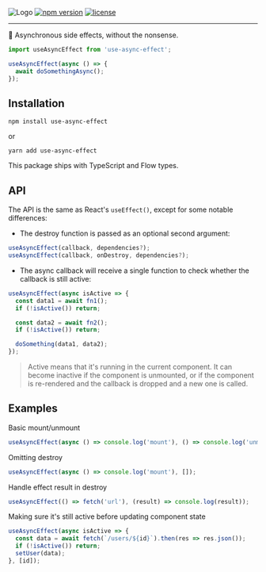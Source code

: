 ![Logo](https://raw.githubusercontent.com/rauldeheer/use-async-effect/master/logo.svg?sanitize=true)
[![npm version](https://badge.fury.io/js/use-async-effect.svg)](https://www.npmjs.com/package/use-async-effect)
[![license](https://badgen.net/npm/license/use-async-effect)](./LICENSE)

---

:running: Asynchronous side effects, without the nonsense.

```javascript
import useAsyncEffect from 'use-async-effect';

useAsyncEffect(async () => {
  await doSomethingAsync();
});
```

## Installation

```
npm install use-async-effect
```
or
```
yarn add use-async-effect
```

This package ships with TypeScript and Flow types.

## API

The API is the same as React's `useEffect()`, except for some notable differences:

- The destroy function is passed as an optional second argument:

```javascript
useAsyncEffect(callback, dependencies?);
useAsyncEffect(callback, onDestroy, dependencies?);
```

- The async callback will receive a single function to check whether the callback is still active:

```javascript
useAsyncEffect(async isActive => {
  const data1 = await fn1();
  if (!isActive()) return;

  const data2 = await fn2();
  if (!isActive()) return;

  doSomething(data1, data2);
});
```

> Active means that it's running in the current component. It can become inactive if the component is unmounted, or if the component is re-rendered and the callback is dropped and a new one is called.

## Examples

Basic mount/unmount
```javascript
useAsyncEffect(async () => console.log('mount'), () => console.log('unmount'), []);
```

Omitting destroy
```javascript
useAsyncEffect(async () => console.log('mount'), []);
```

Handle effect result in destroy
```javascript
useAsyncEffect(() => fetch('url'), (result) => console.log(result));
```

Making sure it's still active before updating component state
```javascript
useAsyncEffect(async isActive => {
  const data = await fetch(`/users/${id}`).then(res => res.json());
  if (!isActive()) return;
  setUser(data);
}, [id]);
```
